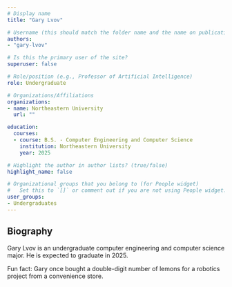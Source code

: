```yaml
---
# Display name
title: "Gary Lvov"

# Username (this should match the folder name and the name on publications)
authors:
- "gary-lvov"

# Is this the primary user of the site?
superuser: false

# Role/position (e.g., Professor of Artificial Intelligence)
role: Undergraduate

# Organizations/Affiliations
organizations:
- name: Northeastern University
  url: ""

education:
  courses:
  - course: B.S. - Computer Engineering and Computer Science
    institution: Northeastern University 
    year: 2025

# Highlight the author in author lists? (true/false)
highlight_name: false

# Organizational groups that you belong to (for People widget)
#   Set this to `[]` or comment out if you are not using People widget.
user_groups:
- Undergraduates
---
```


## Biography

Gary Lvov is an undergraduate computer engineering and computer science major. He is expected to graduate in 2025.

Fun fact: Gary once bought a double-digit number of lemons for a robotics project from a convenience store.
